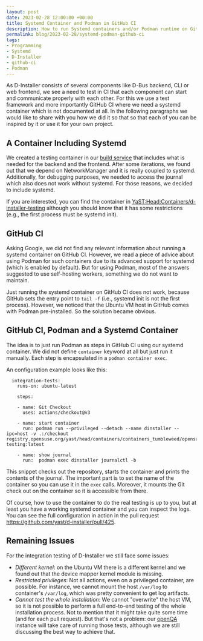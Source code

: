 ```yaml
---
layout: post
date: 2023-02-28 12:00:00 +00:00
title: Systemd Container and Podman in GitHub CI
description: How to run Systemd containers and/or Podman runtime on GitHub CI
permalink: blog/2023-02-28/systemd-podman-github-ci
tags:
- Programming
- Systemd
- D-Installer
- github-ci
- Podman
---
```


As D-Installer consists of several components like D-Bus backend, CLI or web frontend,
we see a need to test in CI that each component can start and communicate properly
with each other. For this we use a test framework and more importantly
GitHub CI where we need a systemd container which is not documented at all.
In the following paragraphs we would like to share with you how we did it so that
so that each of you can be inspired by it or use it for your own project.

## A Container Including Systemd

We created a testing container in our [build service](https://build.opensuse.org/) that
includes what is needed for the backend and the frontend. After some iterations, we found
out that we depend on NetworkManager and it is really coupled to systemd. Additionally,
for debugging purposes, we needed to access the journal which also does not work without
  systemd. For those reasons, we decided to include systemd.

If you are interested, you can find the container in
[YaST:Head:Containers/d-installer-testing](https://build.opensuse.org/package/show/YaST:Head:Containers/d-installer-testing)
although you should know that it has some restrictions (e.g., the first process must be
systemd init).

## GitHub CI

Asking Google, we did not find any relevant information about running a systemd container
on GitHub CI. However, we read a piece of advice about using Podman for such containers
due to its advanced support for systemd (which is enabled by default). But for using
Podman, most of the answers suggested to use self-hosting workers, something we do not
want to maintain.

Just running the systemd container on GitHub CI does not work, because GitHub sets the
entry point to `tail -f` (i.e., systemd init is not the first process). However, we
noticed that the Ubuntu VM host in GitHub comes with Podman pre-installed. So the solution
became obvious.

## GitHub CI, Podman and a Systemd Container

The idea is to just run Podman as steps in GitHub CI using our systemd container. We did
not define `container`  keyword at all but just run it manually. Each step is encapsulated
in a `podman container exec`.

An configuration example looks like this:

```
  integration-tests:
    runs-on: ubuntu-latest

    steps:

    - name: Git Checkout
      uses: actions/checkout@v3

    - name: start container
      run: podman run --privileged --detach --name dinstaller --ipc=host -v .:/checkout registry.opensuse.org/yast/head/containers/containers_tumbleweed/opensuse/dinstaller-testing:latest

    - name: show journal
      run:  podman exec dinstaller journalctl -b
```

This snippet checks out the repository, starts the container and prints the contents of
the journal. The important part is to set the name of the container so you can use it in
the `exec` calls. Moreover, it mounts the Git check out on the container so it is
accessible from there.

Of course, how to use the container to do the real testing is up to you, but at least you
have a working systemd container and you can inspect the logs. You can see the full
configuration in action in the pull request https://github.com/yast/d-installer/pull/425.

## Remaining Issues

For the integration testing of D-Installer we still face some issues:

* *Different kernel*: on the Ubuntu VM there is a different kernel and we found out that
  the device mapper kernel module is missing.
* *Restricted privileges*: Not all actions, even on a privileged container, are possible.
  For instance, we cannot mount the host `/var/log` to container's `/var/log`, which was
  pretty convenient to get log artifacts.
* *Cannot test the whole installation*: We cannot "overwrite" the host VM, so it is not
  possible to perform a full end-to-end testing of the whole installation process. Not to
  mention that it might take quite some time (and for each pull request). But that's not a
  problem: our [openQA](http://open.qa/) instance will take care of running those tests,
  although we are still discussing the best way to achieve that.
